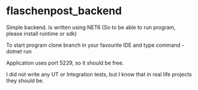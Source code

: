 # flaschenpost_backend

Simple backend. Is written using NET6 (So to be able to run program, please install runtime or sdk)

To start program clone branch in your favourite IDE and type command - dotnet run

Application uses port 5229, so it should be free.

I did not write any UT or Integration tests, but I know that in real life projects they should be. 
